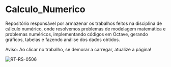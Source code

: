 # Calculo_Numerico
 Repositório responsável por armazenar os trabalhos feitos na disciplina de cálculo numérico, onde resolvemos problemas de modelagem matemática e problemas numéricos, implementando códigos em Octave, gerando gráficos, tabelas e fazendo análise dos dados obtidos. 
 
Aviso: Ao clicar no trabalho, se demorar a carregar, atualize a página!

![RT-RS-0506](https://github.com/PedroHenrique1303/Calculo_Numerico/assets/172942382/87a076df-a555-40a2-9c46-ee6a82adb246) 
